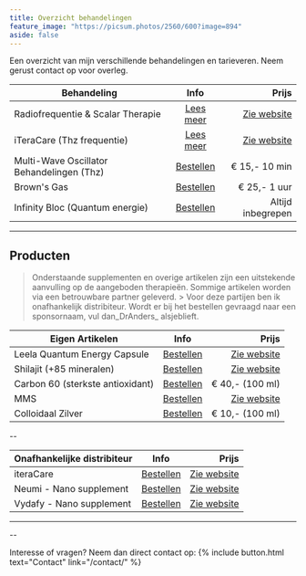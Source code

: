 ```yaml
---
title: Overzicht behandelingen
feature_image: "https://picsum.photos/2560/600?image=894"
aside: false
---
```


Een overzicht van mijn verschillende behandelingen en tarieveren. Neem gerust contact op voor overleg.

| **Behandeling** | **Info** | **Prijs** |
|--------|:-------:|-------:|
| Radiofrequentie & Scalar Therapie | [Lees meer](http://#/) | [Zie website](https://vidafyglobal.com/dranders) 
| iTeraCare (Thz frequentie) | [Lees meer](http://#/)  | [Zie website](https://dokteranders.neumie.com/) 
| Multi-Wave Oscillator Behandelingen (Thz) | [Bestellen](#/contact/) | € 15,- 10 min
| Brown's Gas | [Bestellen](https://vidafyglobal.com/dranders) | € 25,- 1 uur 
| Infinity Bloc (Quantum energie) | [Bestellen](#/contact/)  | Altijd inbegrepen

---

## Producten

> Onderstaande supplementen en overige artikelen zijn een uitstekende aanvulling op de aangeboden therapieën. Sommige artikelen worden via een betrouwbare partner geleverd. > Voor deze partijen ben ik onafhankelijk distribiteur. Wordt er bij het bestellen gevraagd naar een sponsornaam, vul dan_DrAnders_ alsjeblieft.

| **Eigen Artikelen** | **Info** | **Prijs** |
|--------|:-------:|-------:|
| Leela Quantum Energy Capsule | [Bestellen](https://www.thzforyou.nl/producten-thz/) | [Zie website](https://vidafyglobal.com/dranders)  
| Shilajit (+85 mineralen) | [Bestellen](https://dokteranders.neumi.com/) | [Zie website](https://dokteranders.neumie.com/) 
| Carbon 60 (sterkste antioxidant) | [Bestellen](#/contact/) | € 40,- (100 ml)
| MMS | [Bestellen](https://vidafyglobal.com/dranders) | [Zie website](https://vidafyglobal.com/dranders)
| Colloidaal Zilver | [Bestellen](#/contact/)  | € 10,- (100 ml)

--

| **Onafhankelijke distribiteur** | **Info** | **Prijs** |
|--------|:-------:|-------:|
| iteraCare | [Bestellen](https://www.thzforyou.nl/producten-thz/) | [Zie website](https://vidafyglobal.com/dranders)
| Neumi - Nano supplement | [Bestellen](https://dokteranders.neumi.com/) | [Zie website](https://dokteranders.neumie.com/)
| Vydafy - Nano supplement | [Bestellen](https://vidafyglobal.com/dranders) | [Zie website](https://vidafyglobal.com/dranders) 

---
--

Interesse of vragen? Neem dan direct contact op: 
{% include button.html text="Contact" link="/contact/" %}
